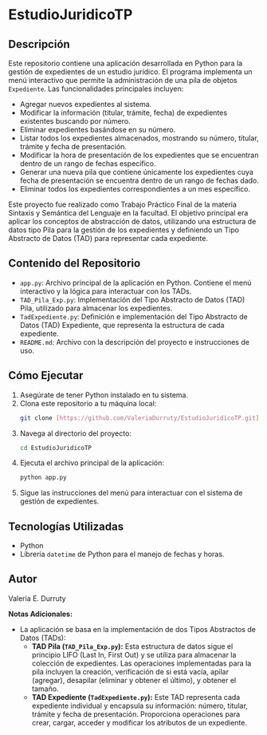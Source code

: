 # EstudioJuridicoTP

## Descripción

Este repositorio contiene una aplicación desarrollada en Python para la gestión de expedientes de un estudio jurídico. El programa implementa un menú interactivo que permite la administración de una pila de objetos `Expediente`. Las funcionalidades principales incluyen:

* Agregar nuevos expedientes al sistema.
* Modificar la información (titular, trámite, fecha) de expedientes existentes buscando por número.
* Eliminar expedientes basándose en su número.
* Listar todos los expedientes almacenados, mostrando su número, titular, trámite y fecha de presentación.
* Modificar la hora de presentación de los expedientes que se encuentran dentro de un rango de fechas específico.
* Generar una nueva pila que contiene únicamente los expedientes cuya fecha de presentación se encuentra dentro de un rango de fechas dado.
* Eliminar todos los expedientes correspondientes a un mes específico.

Este proyecto fue realizado como Trabajo Práctico Final de la materia Sintaxis y Semántica del Lenguaje en la facultad. El objetivo principal era aplicar los conceptos de abstracción de datos, utilizando una estructura de datos tipo Pila para la gestión de los expedientes y definiendo un Tipo Abstracto de Datos (TAD) para representar cada expediente.

## Contenido del Repositorio

* `app.py`: Archivo principal de la aplicación en Python. Contiene el menú interactivo y la lógica para interactuar con los TADs.
* `TAD_Pila_Exp.py`: Implementación del Tipo Abstracto de Datos (TAD) Pila, utilizado para almacenar los expedientes.
* `TadExpediente.py`: Definición e implementación del Tipo Abstracto de Datos (TAD) Expediente, que representa la estructura de cada expediente.
* `README.md`: Archivo con la descripción del proyecto e instrucciones de uso.

## Cómo Ejecutar

1.  Asegúrate de tener Python instalado en tu sistema.
2.  Clona este repositorio a tu máquina local:
    ```bash
    git clone [https://github.com/ValeriaDurruty/EstudioJuridicoTP.git](https://github.com/ValeriaDurruty/EstudioJuridicoTP.git)
    ```
3.  Navega al directorio del proyecto:
    ```bash
    cd EstudioJuridicoTP
    ```
4.  Ejecuta el archivo principal de la aplicación:
    ```bash
    python app.py
    ```
5.  Sigue las instrucciones del menú para interactuar con el sistema de gestión de expedientes.

## Tecnologías Utilizadas

* Python
* Librería `datetime` de Python para el manejo de fechas y horas.

## Autor

Valeria E. Durruty

**Notas Adicionales:**

* La aplicación se basa en la implementación de dos Tipos Abstractos de Datos (TADs):
    * **TAD Pila (`TAD_Pila_Exp.py`):** Esta estructura de datos sigue el principio LIFO (Last In, First Out) y se utiliza para almacenar la colección de expedientes. Las operaciones implementadas para la pila incluyen la creación, verificación de si está vacía, apilar (agregar), desapilar (eliminar y obtener el último), y obtener el tamaño.
    * **TAD Expediente (`TadExpediente.py`):** Este TAD representa cada expediente individual y encapsula su información: número, titular, trámite y fecha de presentación. Proporciona operaciones para crear, cargar, acceder y modificar los atributos de un expediente.
